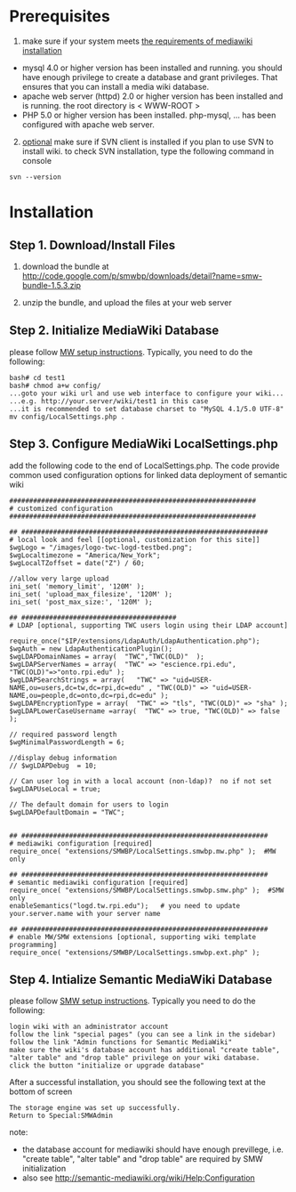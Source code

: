# Prerequisites #
1. make sure if your system meets [the requirements of mediawiki installation](http://www.mediawiki.org/wiki/Installation)
  * mysql 4.0 or higher version has been installed and running. you should have enough privilege to create a database and grant privileges. That ensures that you can install a media wiki database.
  * apache web server (httpd) 2.0 or higher version has been installed and is running. the root directory is < WWW-ROOT >
  * PHP 5.0 or higher version has been installed. php-mysql, ... has been configured with apache web server.

2. [optional](optional.md) make sure if SVN client is installed if you plan to use SVN to install wiki.
to check SVN installation, type the following command in console
```
svn --version
```

# Installation #
## Step 1. Download/Install Files ##
1. download the bundle at http://code.google.com/p/smwbp/downloads/detail?name=smw-bundle-1.5.3.zip

2. unzip the bundle, and upload the files at your web server

## Step 2. Initialize MediaWiki Database ##
please follow [MW setup instructions](http://www.mediawiki.org/wiki/Manual:Config_script). Typically, you need to do the following:
```
bash# cd test1
bash# chmod a+w config/
...goto your wiki url and use web interface to configure your wiki...
...e.g. http://your.server/wiki/test1 in this case
...it is recommended to set database charset to "MySQL 4.1/5.0 UTF-8"
mv config/LocalSettings.php .
```


## Step 3. Configure MediaWiki LocalSettings.php ##
add the following code to the end of LocalSettings.php. The code provide common used configuration options for linked data deployment of semantic wiki
```
##############################################################
# customized configuration
##############################################################

## ##############################################################
# local look and feel [[optional, customization for this site]]
$wgLogo = "/images/logo-twc-logd-testbed.png";
$wgLocaltimezone = "America/New_York";
$wgLocalTZoffset = date("Z") / 60;

//allow very large upload
ini_set( 'memory_limit', '120M' );
ini_set( 'upload_max_filesize', '120M' );
ini_set( 'post_max_size:', '120M' );

## #######################################
# LDAP [optional, supporting TWC users login using their LDAP account]

require_once("$IP/extensions/LdapAuth/LdapAuthentication.php");
$wgAuth = new LdapAuthenticationPlugin();
$wgLDAPDomainNames = array(  "TWC","TWC(OLD)"  );
$wgLDAPServerNames = array(  "TWC" => "escience.rpi.edu", "TWC(OLD)"=>"onto.rpi.edu" );
$wgLDAPSearchStrings = array(   "TWC" => "uid=USER-NAME,ou=users,dc=tw,dc=rpi,dc=edu" , "TWC(OLD)" => "uid=USER-NAME,ou=people,dc=onto,dc=rpi,dc=edu" );
$wgLDAPEncryptionType = array(  "TWC" => "tls", "TWC(OLD)" => "sha" );
$wgLDAPLowerCaseUsername =array(  "TWC" => true, "TWC(OLD)" => false );

// required password length
$wgMinimalPasswordLength = 6;

//display debug information
// $wgLDAPDebug  = 10;

// Can user log in with a local account (non-ldap)?  no if not set
$wgLDAPUseLocal = true;  

// The default domain for users to login
$wgLDAPDefaultDomain = "TWC";


## ##############################################################
# mediawiki configuration [required]
require_once( "extensions/SMWBP/LocalSettings.smwbp.mw.php" );  #MW only

## ##############################################################
# semantic mediawiki configuration [required]
require_once( "extensions/SMWBP/LocalSettings.smwbp.smw.php" );  #SMW only
enableSemantics("logd.tw.rpi.edu");   # you need to update your.server.name with your server name

## ##############################################################
# enable MW/SMW extensions [optional, supporting wiki template programming]
require_once( "extensions/SMWBP/LocalSettings.smwbp.ext.php" );

```


## Step 4. Intialize Semantic MediaWiki Database ##
please follow [SMW setup instructions](http://semantic-mediawiki.org/wiki/Help:Installation). Typically you need to do the following:
```
login wiki with an administrator account
follow the link "special pages" (you can see a link in the sidebar)
follow the link "Admin functions for Semantic MediaWiki"
make sure the wiki's database account has additional "create table", "alter table" and "drop table" privilege on your wiki database.
click the button "initialize or upgrade database" 
```
After a successful installation, you should see the following text at the bottom of screen
```
The storage engine was set up successfully.
Return to Special:SMWAdmin
```

note:
  * the database account for mediawiki should have enough previllege, i.e. "create table", "alter table" and "drop table" are required by SMW initialization
  * also see http://semantic-mediawiki.org/wiki/Help:Configuration